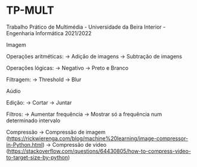 # TP-MULT
Trabalho Prático de Multimédia - Universidade da Beira Interior - Engenharia Informática 2021/2022

Imagem

Operações aritméticas:
-> Adição de imagens
-> Subtração de imagens

Operações lógicas:
-> Negativo
-> Preto e Branco

Filtragem:
-> Threshold
-> Blur

Aúdio

Edição:
-> Cortar
-> Juntar

Filtros:
-> Aumentar frequência
-> Mostrar só a frequência num determinado intervalo

Compressão
-> Compressão de imagem (https://rickwierenga.com/blog/machine%20learning/image-compressor-in-Python.html)
-> Compressão de video (https://stackoverflow.com/questions/64430805/how-to-compress-video-to-target-size-by-python)

